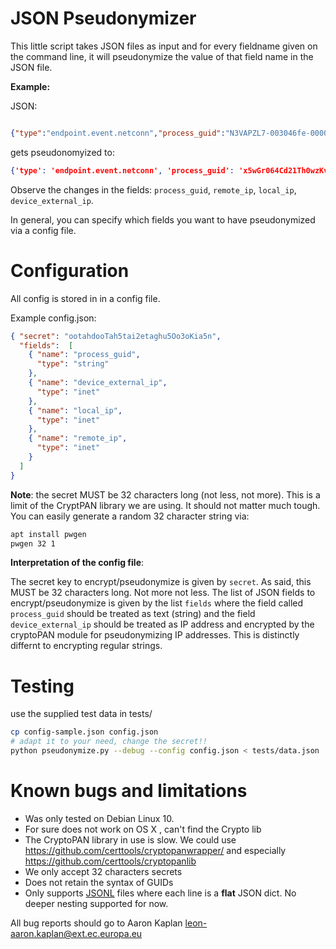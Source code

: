 # JSON Pseudonymizer

This little script takes JSON files as input and for every fieldname given on the command line, 
it will pseudonymize the value of that field name in the JSON file. 


**Example:**

JSON:

```json

{"type":"endpoint.event.netconn","process_guid":"N3VAPZL7-003046fe-000005d0-00000000-1d6a5f302512c5c","parent_guid":"N3VAPZL7-003046fe-00000204-00000000-1d6a5f2fba96c86","backend_timestamp":"2020-10-22 11:19:40 +0000 UTC","org_key":"XXXXXXXX","device_id":"3163902","device_name":"NET\\VS-SMSS-MBAMSQL","device_external_ip":"8.8.8.8","device_os":"WINDOWS","device_group":"SQL","action":"ACTION_CONNECTION_CREATE","schema":1,"event_description":"","alert_id":"","event_id":"","device_timestamp":"2019-10-22 11:19:02.2652876 +0000 UTC","process_terminated":false,"process_reputation":"REP_RESOLVING","parent_repuation":"","process_pid":1488,"parent_pid":516,"process_publisher":[{"name":"LANDesk Software, Inc.","state":"FILE_SIGNATURE_STATE_SIGNED | FILE_SIGNATURE_STATE_VERIFIED | FILE_SIGNATURE_STATE_TRUSTED"}],"process_path":"c:\\program files (x86)\\landesk\\ldclient\\tmcsvc.exe","parent_path":"c:\\windows\\system32\\services.exe","process_hash":["f35072a3eb57f9441fc249e40c18d22c","769e3a282dc013199ea0e01c066cb16658d436da0ef7046a5cb278d434824cbc"],"parent_hash":["9e5dcaf803a296d5c7f0185bd3ea4be4","d992114509a223bd092f6ff9a971f62d4a4715671a46d9fe88097e815bf57418"],"process_cmdline":"\"C:\\Program Files (x86)\\LANDesk\\LDClient\\tmcsvc.exe\"","parent_cmdline":"C:\\Windows\\system32\\services.exe","process_username":"NT AUTHORITY\\SYSTEM","sensor_action":"ACTION_ALLOW","event_origin":"EDR","remote_port":63704,"remote_ip":"9.9.9.9","local_port":33354,"local_ip":"10.1.2.3","netconn_domain":"","netconn_inbound":true,"netconn_protocol":"PROTO_UDP"}

```

gets pseudonomyized to:

```json
{'type': 'endpoint.event.netconn', 'process_guid': 'x5wGr064Cd21Th0wzKvahwH zM8P0SEu6HJMtn1Ce7vI 44q6I ', 'parent_guid': 'N3VAPZL7-003046fe-00000204-00000000-1d6a5f2fba96c86', 'backend_timestamp': '2020-10-22 11:19:40 +0000 UTC', 'org_key': 'XXXXXXXX', 'device_id': '3163902', 'device_name': 'NET\\VS-SMSS-MBAMSQL', 'device_external_ip': '70.37.199.247', 'device_os': 'WINDOWS', 'device_group': 'SQL', 'action': 'ACTION_CONNECTION_CREATE', 'schema': 1, 'event_description': '', 'alert_id': '', 'event_id': '', 'device_timestamp': '2019-10-22 11:19:02.2652876 +0000 UTC', 'process_terminated': False, 'process_reputation': 'REP_RESOLVING', 'parent_repuation': '', 'process_pid': 1488, 'parent_pid': 516, 'process_publisher': [{'name': 'LANDesk Software, Inc.', 'state': 'FILE_SIGNATURE_STATE_SIGNED | FILE_SIGNATURE_STATE_VERIFIED | FILE_SIGNATURE_STATE_TRUSTED'}], 'process_path': 'c:\\program files (x86)\\landesk\\ldclient\\tmcsvc.exe', 'parent_path': 'c:\\windows\\system32\\services.exe', 'process_hash': ['f35072a3eb57f9441fc249e40c18d22c', '769e3a282dc013199ea0e01c066cb16658d436da0ef7046a5cb278d434824cbc'], 'parent_hash': ['9e5dcaf803a296d5c7f0185bd3ea4be4', 'd992114509a223bd092f6ff9a971f62d4a4715671a46d9fe88097e815bf57418'], 'process_cmdline': '"C:\\Program Files (x86)\\LANDesk\\LDClient\\tmcsvc.exe"', 'parent_cmdline': 'C:\\Windows\\system32\\services.exe', 'process_username': 'NT AUTHORITY\\SYSTEM', 'sensor_action': 'ACTION_ALLOW', 'event_origin': 'EDR', 'remote_port': 63704, 'remote_ip': '71.215.121.114', 'local_port': 33354, 'local_ip': '69.199.117.159', 'netconn_domain': '', 'netconn_inbound': True, 'netconn_protocol': 'PROTO_UDP'}
```


Observe the changes in the fields: ``process_guid``, ``remote_ip``, ``local_ip``, ``device_external_ip``.

In general, you can specify which fields you want to have pseudonymized via a config file.



# Configuration

All config is stored in in a config file.

Example config.json:

```json
{ "secret": "ootahdooTah5tai2etaghu5Oo3oKia5n",
  "fields":  [ 
	{ "name": "process_guid",
      "type": "string"
    },  
	{ "name": "device_external_ip",
	  "type": "inet"
    },
	{ "name": "local_ip",
	  "type": "inet"
    },
	{ "name": "remote_ip",
	  "type": "inet"
    }
  ]
}
```

**Note**: the secret MUST be 32 characters long (not less, not more). This is a limit of the CryptPAN library 
we are using. It should not matter much tough. You can easily generate a random 32 character string via:

```bash
apt install pwgen 
pwgen 32 1 
```

**Interpretation of the config file**:

The secret key to encrypt/pseudonymize is given by ``secret``. As said, this MUST be 32 characters long. Not more not less.
The list of JSON fields to encrypt/pseudonymize is given by the list ``fields`` where 
the field called ``process_guid`` should be treated as text (string) and 
the field ``device_external_ip`` should be treated as IP address and encrypted by the cryptoPAN module 
for pseudonymizing IP addresses. This is distinctly differnt to encrypting regular strings.




# Testing

use the supplied test data in tests/

```bash
cp config-sample.json config.json
# adapt it to your need, change the secret!! 
python pseudonymize.py --debug --config config.json < tests/data.json
```


# Known bugs and limitations

* Was only tested on Debian Linux 10.
* For sure does not work on OS X , can't find the Crypto lib
* The CryptoPAN library in use is slow. We could use https://github.com/certtools/cryptopanwrapper/ and especially https://github.com/certtools/cryptopanlib
* We only accept 32 characters secrets
* Does not retain the syntax of GUIDs
* Only supports [JSONL](https://jsonlines.org/) files where each line is a **flat** JSON dict. No deeper nesting supported for now.

All bug reports should go to Aaron Kaplan <leon-aaron.kaplan@ext.ec.europa.eu>






